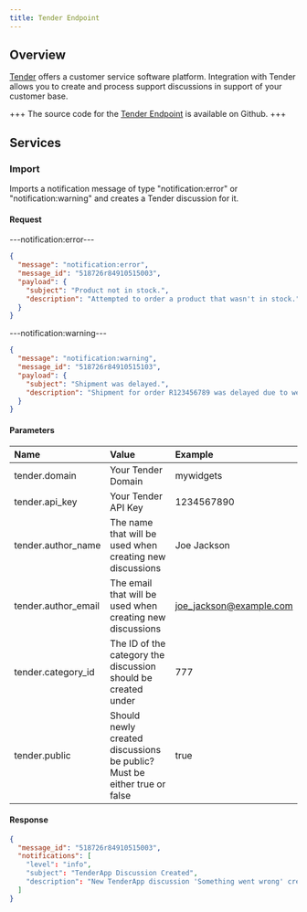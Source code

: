 ```yaml
---
title: Tender Endpoint
---
```


## Overview

[Tender](http://www.tenderapp.com/) offers a customer service software platform. Integration with Tender allows you to create and process support discussions in support of your customer base.

+++
The source code for the [Tender Endpoint](https://github.com/spree/tender_endpoint/) is available on Github.
+++

## Services

### Import

Imports a notification message of type "notification:error" or "notification:warning" and creates a Tender discussion for it.

#### Request

---notification:error---
```json
{
  "message": "notification:error",
  "message_id": "518726r84910515003",
  "payload": {
    "subject": "Product not in stock.",
    "description": "Attempted to order a product that wasn't in stock."
  }
}
```

---notification:warning---
```json
{
  "message": "notification:warning",
  "message_id": "518726r84910515103",
  "payload": {
    "subject": "Shipment was delayed.",
    "description": "Shipment for order R123456789 was delayed due to weather."
  }
}
```

#### Parameters

| Name | Value | Example |
| :----| :-----| :------ |
| tender.domain | Your Tender Domain | mywidgets |
| tender.api_key | Your Tender API Key | 1234567890 |
| tender.author_name | The name that will be used when creating new discussions  | Joe Jackson |
| tender.author_email | The email that will be used when creating new discussions |  joe_jackson@example.com |
| tender.category_id | The ID of the category the discussion should be created under | 777 |
| tender.public | Should newly created discussions be public? Must be either true or false | true |

#### Response

```json
{
  "message_id": "518726r84910515003",
  "notifications": [
    "level": "info",
    "subject": "TenderApp Discussion Created",
    "description": "New TenderApp discussion 'Something went wrong' created at https://mywidgets.tenderapp.com/discussions/questions/4."
  ]
}
```
